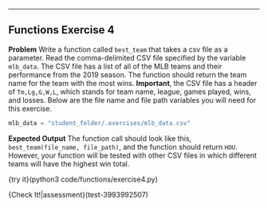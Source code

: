 ----------

## Functions Exercise 4

**Problem**
Write a function called `best_team` that takes a csv file as a parameter. Read the comma-delimited CSV file specified by the variable `mlb_data`. The CSV file has a list of all of the MLB teams and their performance from the 2019 season. The function should return the team name for the team with the most wins. **Important**, the CSV file has a header of `Tm,Lg,G,W,L`, which stands for team name, league, games played, wins, and losses. Below are the file name and file path variables you will need for this exercise.

```python
mlb_data = "student_folder/.exercises/mlb_data.csv"
```

**Expected Output**
The function call should look like this, `best_team(file_name, file_path)`, and the function should return `HOU`. However, your function will be tested with other CSV files in which different teams will have the highest win total.

{try it}(python3 code/functions/exercise4.py)

{Check It!|assessment}(test-3993992507)